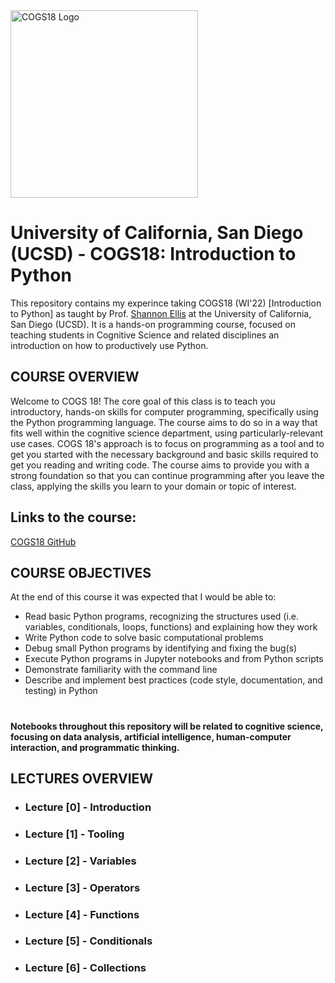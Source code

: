 <img src="https://cogs18.github.io/_static/logo.png" alt="COGS18 Logo" width="300" height="300">

# University of California, San Diego (UCSD) - COGS18: Introduction to Python
This repository contains my experince taking COGS18 (WI'22) [Introduction to Python] as taught by Prof. [Shannon Ellis](http://shanellis.com) at the University of California, San Diego (UCSD). It is a hands-on programming course, focused on teaching students in Cognitive Science and related disciplines an introduction on how to productively use Python.

## COURSE OVERVIEW

Welcome to COGS 18! The core goal of this class is to teach you introductory, hands-on skills for computer programming, specifically using the Python programming language. The course aims to do so in a way that fits well within the cognitive science department, using particularly-relevant use cases. COGS 18's approach is to focus on programming as a tool and to get you started with the necessary background and basic skills required to get you reading and writing code. The course aims to provide you with a strong foundation so that you can continue programming after you leave the class, applying the skills you learn to your domain or topic of interest.

## Links to the course:
[COGS18 GitHub](https://cogs18.github.io)

## COURSE OBJECTIVES

At the end of this course it was expected that I would be able to:

- Read basic Python programs, recognizing the structures used (i.e. variables, conditionals, loops, functions) and explaining how they work
- Write Python code to solve basic computational problems
- Debug small Python programs by identifying and fixing the bug(s)
- Execute Python programs in Jupyter notebooks and from Python scripts 
- Demonstrate familiarity with the command line 
- Describe and implement best practices (code style, documentation, and testing) in Python

# 
**Notebooks throughout this repository will be related to cognitive science, focusing on data analysis, artificial intelligence, human-computer interaction, and programmatic thinking.**

## LECTURES OVERVIEW
- ### Lecture [0] - Introduction

- ### Lecture [1] - Tooling

- ### Lecture [2] - Variables

- ### Lecture [3] - Operators

- ### Lecture [4] - Functions

- ### Lecture [5] - Conditionals

- ### Lecture [6] - Collections


